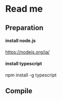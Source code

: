 # Read me

## Preparation
#### install node.js
https://nodejs.org/ja/
#### install typescript
npm install -g typescript

## Compile
